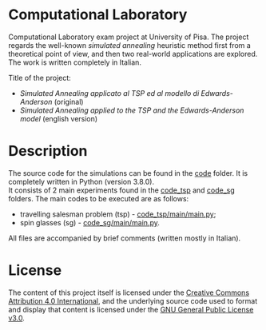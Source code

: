 # Computational Laboratory
<p> Computational Laboratory exam project at University of Pisa. The project regards the well-known <em>simulated annealing</em> heuristic method first from a theoretical point of view, and then two real-world applications are explored. The work is written completely in Italian. <p>

Title of the project:
<ul>
  <li> <em>Simulated Annealing applicato al TSP ed al modello di
Edwards-Anderson</em> (original) </li>
  <li> <em>Simulated Annealing applied to the TSP and the Edwards-Anderson model</em> (english version) </li>
</ul>

# Description
The source code for the simulations can be found in the [code](https://github.com/caporali/computational_laboratory/tree/main/code) folder. It is completely written in Python (version 3.8.0). <br>
It consists of 2 main experiments found in the [code_tsp](https://github.com/caporali/computational_laboratory/tree/main/code/code_tsp) and [code_sg](https://github.com/caporali/computational_laboratory/tree/main/code/code_sg) folders. The main codes to be executed are as follows:
- travelling salesman problem (tsp) - [code_tsp/main/main.py](https://github.com/caporali/computational_laboratory/blob/main/code/code_tsp/main/main.py); 
- spin glasses (sg) - [code_sg/main/main.py](https://github.com/caporali/computational_laboratory/blob/main/code/code_sg/main/main.py).

All files are accompanied by brief comments (written mostly in Italian). <br>
  
# License
The content of this project itself is licensed under the [Creative Commons Attribution 4.0 International](https://creativecommons.org/licenses/by/4.0/), and the underlying source code used to format and display that content is licensed under the [GNU General Public License v3.0](https://github.com/caporali/computational_laboratory/blob/main/LICENSE).

